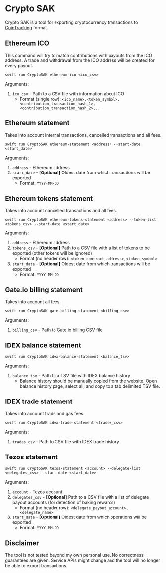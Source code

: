 # Crypto SAK

Crypto SAK is a tool for exporting cryptocurrency transactions to [CoinTracking](https://cointracking.info/) format.

## Ethereum ICO

This command will try to match contributions with payouts from the ICO address. A trade and withdrawal  from the ICO address will be created for every payout.

```shell
swift run CryptoSAK ethereum-ico <ico_csv>
```

Arguments:

1. `ico_csv` - Path to a CSV file with information about ICO
    - Format (single row): `<ico_name>,<token_symbol>,<contribution_transaction_hash_1>,<contribution_transaction_hash_2>,...`

## Ethereum statement

Takes into account internal transactions, cancelled transactions and all fees.

```shell
swift run CryptoSAK ethereum-statement <address> --start-date <start_date>
```

Arguments:

1. `address` - Ethereum address
2. `start_date` - **[Optional]** Oldest date from which transactions will be exported
    - Format: `YYYY-MM-DD`

## Ethereum tokens statement

Takes into account cancelled transactions and all fees.

```shell
swift run CryptoSAK ethereum-tokens-statement <address> --token-list <tokens_csv> --start-date <start_date>
```

Arguments:

1. `address` - Ethereum address
2. `tokens_csv` - **[Optional]** Path to a CSV file with a list of tokens to be exported (other tokens will be ignored)
   - Format (no header row): `<token_contract_address>,<token_symbol>`
3. `start_date` - **[Optional]** Oldest date from which transactions will be exported
   - Format: `YYYY-MM-DD`

## Gate.io billing statement

Takes into account all fees.

```shell
swift run CryptoSAK gate-billing-statement <billing_csv>
```

Arguments:

1. `billing_csv` - Path to Gate.io billing CSV file

## IDEX balance statement

```shell
swift run CryptoSAK idex-balance-statement <balance_tsv>
```

Arguments:

1. `balance_tsv` - Path to a TSV file with IDEX balance history
    - Balance history should be manually copied from the website. Open balance history page, select all, and copy to a tab delimited TSV file.

## IDEX trade statement

Takes into account trade and gas fees.

```shell
swift run CryptoSAK idex-trade-statement <trades_csv>
```

Arguments:

1. `trades_csv` - Path to CSV file with IDEX trade history

## Tezos statement

```shell
swift run CryptoSAK tezos-statement <account> --delegate-list <delegates_csv> --start-date <start_date>
```

Arguments:

1. `account` - Tezos account
2. `delegates_csv` - **[Optional]** Path to a CSV file with a list of delegate payout accounts (for detection of baking rewards)
   - Format (no header row): `<delegate_payout_account>,<delegate_name>`
3. `start_date` - **[Optional]** Oldest date from which operations will be exported
   - Format: `YYYY-MM-DD`

## Disclaimer

The tool is not tested beyond my own personal use. No correctness guarantees are given. Service APIs might change and the tool will no longer be able to export transactions.
